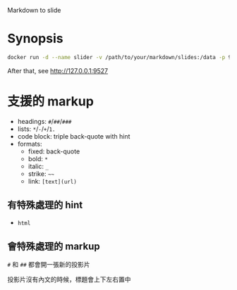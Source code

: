 Markdown to slide

# Synopsis

```bash
docker run -d --name slider -v /path/to/your/markdown/slides:/data -p 9527:8000 ronmi/md-slider
```

After that, see http://127.0.0.1:9527

# 支援的 markup

- headings: `#`/`##`/`###`
- lists: `*`/`-`/`+`/`1.`
- code block: triple back-quote with hint
- formats: 
  - fixed: back-quote
  - bold: `*`
  - italic: `_`
  - strike: `~~`
  - link: `[text](url)`

## 有特殊處理的 hint

- `html`

## 會特殊處理的 markup

`#` 和 `##` 都會開一張新的投影片

投影片沒有內文的時候，標題會上下左右置中
